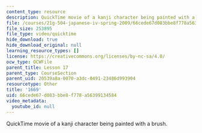 ```yaml
---
content_type: resource
description: QuickTime movie of a kanji character being painted with a brush.
file: /courses/21g-504-japanese-iv-spring-2009/66cede67d083bbe8f778a56399134584_1669.mov
file_size: 253895
file_type: video/quicktime
hide_download: true
hide_download_original: null
learning_resource_types: []
license: https://creativecommons.org/licenses/by-nc-sa/4.0/
ocw_type: OCWFile
parent_title: Lesson 17
parent_type: CourseSection
parent_uid: 20539a8a-0070-a3dc-0491-23486d993904
resourcetype: Other
title: '1669'
uid: 66cede67-d083-bbe8-f778-a56399134584
video_metadata:
  youtube_id: null
---
```

QuickTime movie of a kanji character being painted with a brush.